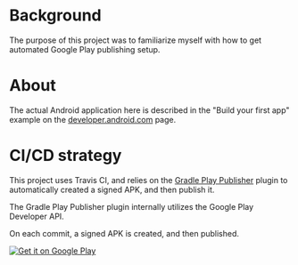 

# Background

The purpose of this project was to familiarize myself with how to get automated Google Play publishing setup.


# About

The actual Android application here is described in the "Build your first app" example on the [developer.android.com](https://developer.android.com/training/basics/firstapp) page.

# CI/CD strategy

This project uses Travis CI, and relies on the [Gradle Play Publisher](https://github.com/Triple-T/gradle-play-publisher) plugin to automatically created a signed APK, and then publish it.

The Gradle Play Publisher plugin internally utilizes the Google Play Developer API.

On each commit, a signed APK is created, and then published. 



<a href='https://play.google.com/store/apps/details?id=com.raleigh.myfirstapp&pcampaignid=MKT-Other-global-all-co-prtnr-py-PartBadge-Mar2515-1'><img alt='Get it on Google Play' src='https://play.google.com/intl/en_us/badges/images/generic/en_badge_web_generic.png'/></a>
